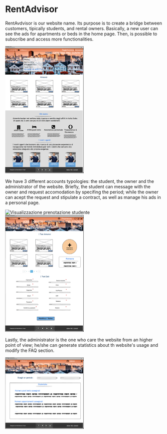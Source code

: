 # RentAdvisor

  RentAvdvisor is our website name. Its purpose is to create a bridge between customers, tipically students, and rental owners.
Basically, a new user can see the ads for apartments or beds in the home page. Then, is possible to subscribe and access more functionalities.

<img width="50%" height="50%" src="https://github.com/fd-col/RentAdvisor/blob/main/Mock-ups/Home_Livello0.png" alt="Homepage" title="Homepage">

We have 3 different accounts typologies: the student, the owner and the administrator of the website.
Briefly, the student can message with the owner and request accomodation by specifing the period; while the owner can acept the request and stipulate a contract, as well as manage his ads in a personal page.

<img width="50%" height="50%" src="https://github.com/fd-col/RentAdvisor/blob/main/Mock-ups/utente_visualizza_prenotazione.jpg" alt="Visualizzazione prenotazione studente" title="Visualizzazione prenotazione studente">
<img width="50%" height="50%" src="https://github.com/fd-col/RentAdvisor/blob/main/Mock-ups/Area_personale_proprietario_Livello1.png" alt="Proprietario gestisci prenotazione" title="Proprietario gestisci prenotazione">

Lastly, the administrator is the one who care the website from an higher point of view; he/she can generate statistics about th website's usage and modify the FAQ section.

<img width="50%" height="50%" src="https://github.com/fd-col/RentAdvisor/blob/main/Mock-ups/Statistiche_Admin.png" alt="Statistiche dell'admin" title="Statistiche dell'admin">
